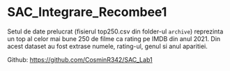 # SAC_Integrare_Recombee1

Setul de date prelucrat (fisierul top250.csv din folder-ul `archive`) reprezinta un top al celor mai bune 250 de filme ca rating pe IMDB din anul 2021. Din acest dataset au fost extrase numele, rating-ul, genul si anul aparitiei.

Github: https://github.com/CosminR342/SAC_Lab1
